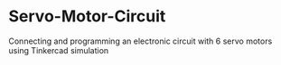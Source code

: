# Servo-Motor-Circuit
Connecting and programming an electronic circuit with 6 servo motors using Tinkercad simulation
